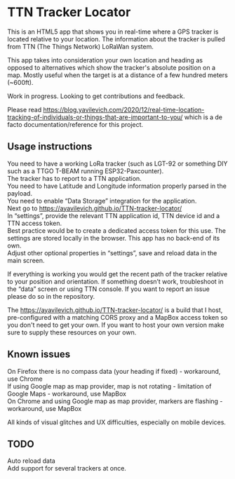 # TTN Tracker Locator

This is an HTML5 app that shows you in real-time where a GPS tracker is located relative to your location. The information about the tracker is pulled from TTN (The Things Network) LoRaWan system.

This app takes into consideration your own location and heading as opposed to alternatives which show the tracker's absolute position on a map. Mostly useful when the target is at a distance of a few hundred meters (~600ft).

Work in progress. Looking to get contributions and feedback.

Please read https://blog.yavilevich.com/2020/12/real-time-location-tracking-of-individuals-or-things-that-are-important-to-you/ which is a de facto documentation/reference for this project.

## Usage instructions

You need to have a working LoRa tracker (such as LGT-92 or something DIY such as a TTGO T-BEAM running ESP32-Paxcounter).  
The tracker has to report to a TTN application.  
You need to have Latitude and Longitude information properly parsed in the payload.  
You need to enable “Data Storage” integration for the application.  
Next go to https://ayavilevich.github.io/TTN-tracker-locator/  
In “settings”, provide the relevant TTN application id, TTN device id and a TTN access token.  
Best practice would be to create a dedicated access token for this use. The settings are stored locally in the browser. This app has no back-end of its own.  
Adjust other optional properties in “settings”, save and reload data in the main screen.  

If everything is working you would get the recent path of the tracker relative to your position and orientation. If something doesn’t work, troubleshoot in the “data” screen or using TTN console. If you want to report an issue please do so in the repository.

The https://ayavilevich.github.io/TTN-tracker-locator/ is a build that I host, pre-configured with a matching CORS proxy and a MapBox access token so you don't need to get your own. If you want to host your own version make sure to supply these resources on your own.

## Known issues

On Firefox there is no compass data (your heading if fixed) - workaround, use Chrome  
If using Google map as map provider, map is not rotating - limitation of Google Maps - workaround, use MapBox  
On Chrome and using Google map as map provider, markers are flashing - workaround, use MapBox  

All kinds of visual glitches and UX difficulties, especially on mobile devices.

## TODO

Auto reload data  
Add support for several trackers at once.  
